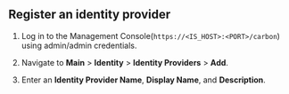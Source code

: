 ## Register an identity provider

1. Log in to the Management Console(`https://<IS_HOST>:<PORT>/carbon`) using admin/admin credentials. 
    
2. Navigate to **Main** > **Identity** > **Identity Providers** > **Add**.
    <!-- Commenting out the image as there is an issue with the path when this fragment is referred in docs in different levels (eg: develop/extend) -->
    <!--<img src="../../../../assets/img/fragments/add-identity-provider.png" width="300" alt="Add an identity provider option in Main menu" />-->

3. Enter an **Identity Provider Name**, **Display Name**, and **Description**.
    <!-- Commenting out the image as there is an issue with the path when this fragment is referred in docs in different levels (eg: develop/extend) -->
    <!--![Identity provider basic information](../../../../assets/img/fragments/register-identity-provider.png)-->
